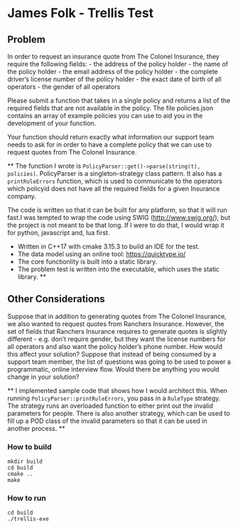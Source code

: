 # James Folk - Trellis Test 

## Problem


In order to request an insurance quote from The Colonel Insurance, they require the following fields:
    - the address of the policy holder
    - the name of the policy holder
    - the email address of the policy holder
    - the complete driver’s license number of the policy holder
    - the exact date of birth of all operators
    - the gender of all operators

Please submit a function that takes in a single policy and returns a list of the required fields that are not available in the policy. The file policies.json contains an array of example policies you can use to aid you in the development of your function.

Your function should return exactly what information our support team needs to ask for in order to have a complete policy that we can use to request quotes from The Colonel Insurance.

**
The function I wrote is `PolicyParser::get()->parse(string(t), policies)`. PolicyParser is a singleton-strategy class pattern. It also has a `printRuleErrors` function, which is used to communicate to the operators which policyid does not have all the required fields for a given Insurance company.

The code is written so that it can be built for any platform, so that it will run fast.I was tempted to wrap the code using SWIG (http://www.swig.org/), but the project is not meant to be that long. If I were to do that, I would wrap it for python, javascript and, lua first.

* Written in C++17 with cmake 3.15.3 to build an IDE for the test.
* The data model using an online tool: https://quicktype.io/
* The core functionlity is built into a static library.
* The problem test is written into the executable, which uses the static library.
**

## Other Considerations


Suppose that in addition to generating quotes from The Colonel Insurance, we also wanted to request quotes from Ranchers Insurance. However, the set of fields that Ranchers Insurance requires to generate quotes is slightly different - e.g. don’t require gender, but they want the license numbers for all operators and also want the policy holder’s phone number. How would this affect your solution?
Suppose that instead of being consumed by a support team member, the list of questions was going to be used to power a programmatic, online interview flow. Would there be anything you would change in your solution?

**
I implemented sample code that shows how I would architect this.  When running `PolicyParser::printRuleErrors`, you pass in a `RuleType` strategy. The strategy runs an overloaded function to either print out the invalid parameters for people. There is also another strategy, which can be used to fill up a POD class of the invalid parameters so that it can be used in another process.
**

### How to build
```
mkdir build
cd build
cmake ..
make
```

### How to run
```
cd build
./trellis-exe 
```

